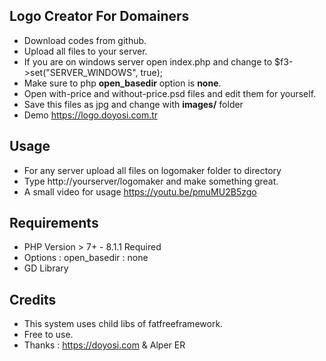 ## Logo Creator For Domainers
 - Download codes from github.
 - Upload all files to your server. 
 - If you are on windows server open index.php and change to $f3->set("SERVER_WINDOWS", true); 
 - Make sure to php **open_basedir** option is **none**.
 - Open with-price and without-price.psd files and edit them for yourself. 
 - Save this files as jpg and change with **images/** folder
 - Demo https://logo.doyosi.com.tr

## Usage
 - For any server upload all files on logomaker folder to directory
 - Type http://yourserver/logomaker and make something great. 
 - A small video for usage https://youtu.be/pmuMU2B5zgo

## Requirements
 - PHP Version > 7+ - 8.1.1 Required
 - Options : open_basedir : none
 - GD Library

## Credits
- This system uses child libs of fatfreeframework. 
- Free to use. 
- Thanks : https://doyosi.com & Alper ER
